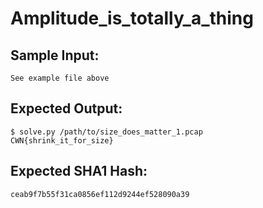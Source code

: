 # Amplitude_is_totally_a_thing

## Sample Input:

```
See example file above
```
## Expected Output:

```
$ solve.py /path/to/size_does_matter_1.pcap
CWN{shrink_it_for_size}
```
## Expected SHA1 Hash:

```
ceab9f7b55f31ca0856ef112d9244ef528090a39
```
